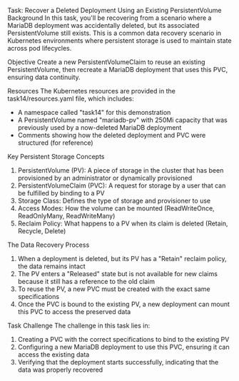 Task: Recover a Deleted Deployment Using an Existing PersistentVolume
Background
In this task, you'll be recovering from a scenario where a MariaDB deployment was accidentally deleted, but its associated PersistentVolume still exists. This is a common data recovery scenario in Kubernetes environments where persistent storage is used to maintain state across pod lifecycles.

Objective
Create a new PersistentVolumeClaim to reuse an existing PersistentVolume, then recreate a MariaDB deployment that uses this PVC, ensuring data continuity.

Resources
The Kubernetes resources are provided in the task14/resources.yaml file, which includes:
- A namespace called "task14" for this demonstration
- A PersistentVolume named "mariadb-pv" with 250Mi capacity that was previously used by a now-deleted MariaDB deployment
- Comments showing how the deleted deployment and PVC were structured (for reference)

Key Persistent Storage Concepts
1. PersistentVolume (PV): A piece of storage in the cluster that has been provisioned by an administrator or dynamically provisioned
2. PersistentVolumeClaim (PVC): A request for storage by a user that can be fulfilled by binding to a PV
3. Storage Class: Defines the type of storage and provisioner to use
4. Access Modes: How the volume can be mounted (ReadWriteOnce, ReadOnlyMany, ReadWriteMany)
5. Reclaim Policy: What happens to a PV when its claim is deleted (Retain, Recycle, Delete)

The Data Recovery Process
1. When a deployment is deleted, but its PV has a "Retain" reclaim policy, the data remains intact
2. The PV enters a "Released" state but is not available for new claims because it still has a reference to the old claim
3. To reuse the PV, a new PVC must be created with the exact same specifications
4. Once the PVC is bound to the existing PV, a new deployment can mount this PVC to access the preserved data

Task Challenge
The challenge in this task lies in:
1. Creating a PVC with the correct specifications to bind to the existing PV
2. Configuring a new MariaDB deployment to use this PVC, ensuring it can access the existing data
3. Verifying that the deployment starts successfully, indicating that the data was properly recovered
